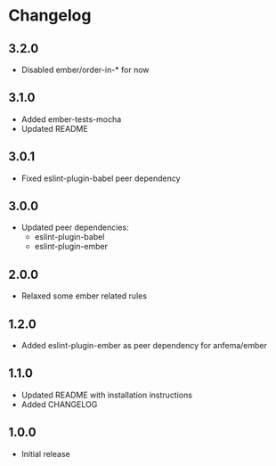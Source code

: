 # Changelog

## 3.2.0

- Disabled ember/order-in-* for now

## 3.1.0

- Added ember-tests-mocha
- Updated README

## 3.0.1

- Fixed eslint-plugin-babel peer dependency

## 3.0.0

- Updated peer dependencies:
	- eslint-plugin-babel
	- eslint-plugin-ember

## 2.0.0

- Relaxed some ember related rules

## 1.2.0

- Added eslint-plugin-ember as peer dependency for anfema/ember

## 1.1.0

- Updated README with installation instructions
- Added CHANGELOG

## 1.0.0

- Initial release
